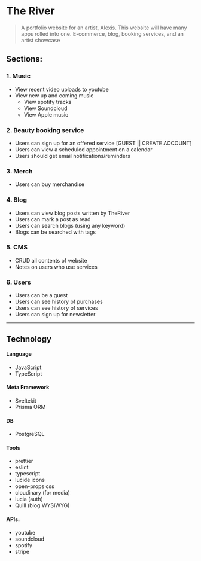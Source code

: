 # The River

> A portfolio website for an artist, Alexis. This website will have many apps rolled into one. E-commerce, blog, booking services, and an artist showcase

## Sections:

### 1. Music

- View recent video uploads to youtube
- View new up and coming music
  - View spotify tracks
  - View Soundcloud
  - View Apple music

### 2. Beauty booking service

- Users can sign up for an offered service [GUEST || CREATE ACCOUNT]
- Users can view a scheduled appointment on a calendar
- Users should get email notifications/reminders

### 3. Merch

- Users can buy merchandise

### 4. Blog

- Users can view blog posts written by TheRiver
- Users can mark a post as read
- Users can search blogs (using any keyword)
- Blogs can be searched with tags

### 5. CMS

- CRUD all contents of website
- Notes on users who use services

### 6. Users

- Users can be a guest
- Users can see history of purchases
- Users can see history of services
- Users can sign up for newsletter

---

## Technology

#### Language

- JavaScript
- TypeScript

#### Meta Framework

- Sveltekit
- Prisma ORM

#### DB

- PostgreSQL

#### Tools

- prettier
- eslint
- typescript
- lucide icons
- open-props css
- cloudinary (for media)
- lucia (auth)
- Quill (blog WYSIWYG)

#### APIs:

- youtube
- soundcloud
- spotify
- stripe
